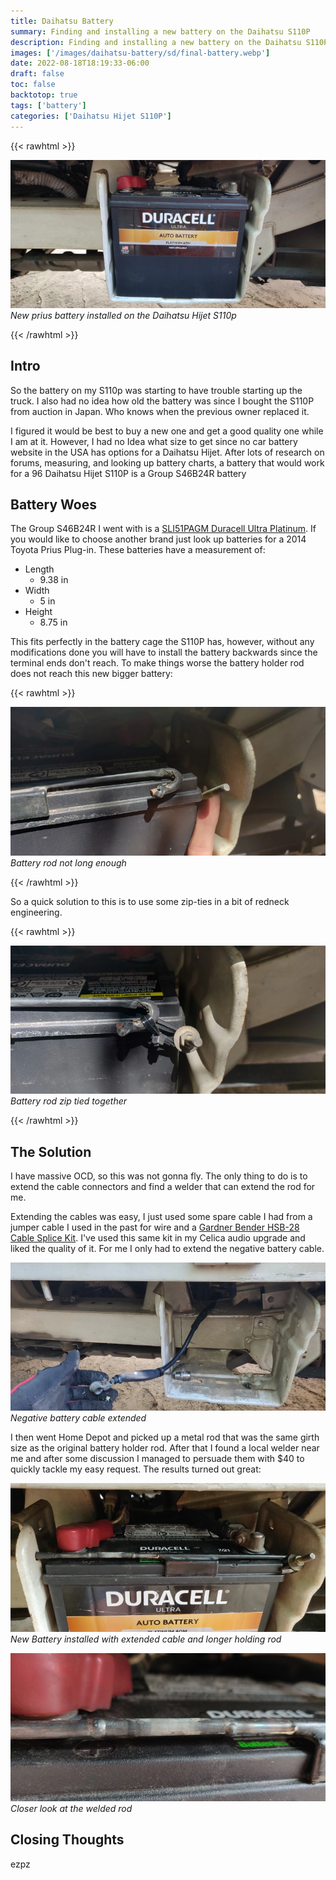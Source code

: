 ```yaml
---
title: Daihatsu Battery
summary: Finding and installing a new battery on the Daihatsu S110P
description: Finding and installing a new battery on the Daihatsu S110P
images: ['/images/daihatsu-battery/sd/final-battery.webp']
date: 2022-08-18T18:19:33-06:00
draft: false
toc: false
backtotop: true
tags: ['battery']
categories: ['Daihatsu Hijet S110P']
---
```


{{< rawhtml >}}
<p class="image-p">
  <img src="/images/daihatsu-battery/sd/final-battery.webp"
       alt="New prius battery installed on the Daihatsu Hijet S110p"
       data-zoom-src="/images/daihatsu-battery/hd/final-battery.webp"
       data-zoomable
       class="medium-zoom-image">
  <em>New prius battery installed on the Daihatsu Hijet S110p</em>
</p>
{{< /rawhtml >}}

## Intro

So the battery on my S110p was starting to have trouble starting up the truck. I also had no idea how old the battery was since I bought the S110P from auction in Japan. Who knows when the previous owner replaced it.

I figured it would be best to buy a new one and get a good quality one while I am at it. However, I had no Idea what size to get since no car battery website in the USA has options for a Daihatsu Hijet. After lots of research on forums, measuring, and looking up battery charts, a battery that would work for a 96 Daihatsu Hijet S110P is a Group S46B24R battery

## Battery Woes

The Group S46B24R I went with is a [SLI51PAGM Duracell Ultra Platinum](https://www.batteriesplus.com/productdetails/sli51pagm). If you would like to choose another brand just look up batteries for a 2014 Toyota Prius Plug-in. These batteries have a measurement of:

- Length
  - 9.38 in  
- Width
  - 5 in
- Height
  - 8.75 in  

This fits perfectly in the battery cage the S110P has, however, without any modifications done you will have to install the battery backwards since the terminal ends don't reach. To make things worse the battery holder rod does not reach this new bigger battery:

{{< rawhtml >}}
<p class="image-p">
  <img src="/images/daihatsu-battery/sd/no-tie-wrap.webp"
       alt="Battery rod not long enough for Group S46B24R battery"
       data-zoom-src="/images/daihatsu-battery/hd/no-tie-wrap.webp"
       data-zoomable
       class="medium-zoom-image">
  <em>Battery rod not long enough</em>
</p>
{{< /rawhtml >}}

So a quick solution to this is to use some zip-ties in a bit of redneck engineering.

{{< rawhtml >}}
<p class="image-p">
  <img src="/images/daihatsu-battery/sd/zip-tie-ghetto.webp"
       alt="Battery rod zip tied together"
       data-zoom-src="/images/daihatsu-battery/hd/zip-tie-ghetto.webp"
       data-zoomable
       class="medium-zoom-image">
  <em>Battery rod zip tied together</em>
</p>
{{< /rawhtml >}}

## The Solution

I have massive OCD, so this was not gonna fly. The only thing to do is to extend the cable connectors and find a welder that can extend the rod for me.

Extending the cables was easy, I just used some spare cable I had from a jumper cable I used in the past for wire and a [Gardner Bender HSB-28 Cable Splice Kit](https://smile.amazon.com/gp/product/B001AWP7OG). I've used this same kit in my Celica audio upgrade and liked the quality of it. For me I only had to extend the negative battery cable.

![Negative battery cable extended](/images/daihatsu-battery/sd/positive-cable-extended.webp) *Negative battery cable extended*

I then went Home Depot and picked up a metal rod that was the same girth size as the original battery holder rod. After that I found a local welder near me and after some discussion I managed to persuade them with $40 to quickly tackle my easy request. The results turned out great:

![New Battery installed with extended cable and longer holding rod](/images/daihatsu-battery/sd/welded-rod.webp) *New Battery installed with extended cable and longer holding rod*

![Closer look at the welded rod](/images/daihatsu-battery/sd/welded-rod-close.webp) *Closer look at the welded rod*

## Closing Thoughts

ezpz
